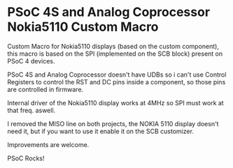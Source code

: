 # PSoC 4S and Analog Coprocessor Nokia5110 Custom Macro

Custom Macro for Nokia5110 displays (based on the custom component), this macro is  based on the SPI (implemented on the SCB block) present on PSoC 4 devices.

PSoC 4S and Analog Coprocessor doesn't have UDBs so i can't use Control Registers to control the RST and DC pins inside a component, so those pins are controlled in firmware.

Internal driver of the Nokia5110 display works at 4MHz so SPI must work at that freq. aswell.

I removed the MISO line on both projects, the NOKIA 5110 display doesn't need it, but if you want to use it enable it on the SCB customizer.

Improvements are welcome.

PSoC Rocks!